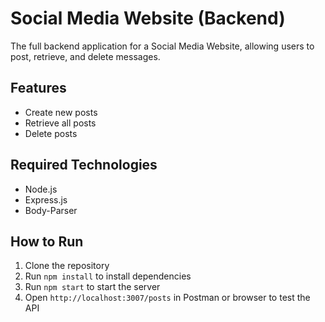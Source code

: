 # Social Media Website (Backend)

The full backend application for a Social Media Website, allowing users to post, retrieve, and delete messages.

## Features
- Create new posts
- Retrieve all posts
- Delete posts

## Required Technologies
- Node.js
- Express.js
- Body-Parser

## How to Run
1. Clone the repository
2. Run `npm install` to install dependencies
3. Run `npm start` to start the server
4. Open `http://localhost:3007/posts` in Postman or browser to test the API
